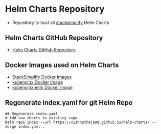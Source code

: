 # Helm Charts Repository
- Repository to host all [stacksimplify](https://vishnutheja88.com) Helm Charts 

## Helm Charts GitHub Repository
- [Helm Charts GitHub Repository](https://github.com/vishnutheja88/helm-charts)

## Docker Images used on Helm Charts
- [StackSimplify Docker Images](https://github.com/vishnutheja88?tab=packages)
- [kubenginx Docker Image](https://github.com/users/vishnutheja88/packages/container/package/kubenginx)
- [kubenginxhelm Docker Image](https://github.com/users/vishnutheja88/packages/container/package/kubenginxhelm)

## Regenerate index.yaml for git Helm Repo
```t
## Regenerate index.yaml
# Add new charts to existing repo
helm repo index --url https://vishnutheja88.github.io/helm-charts/ --merge index.yaml .

```
